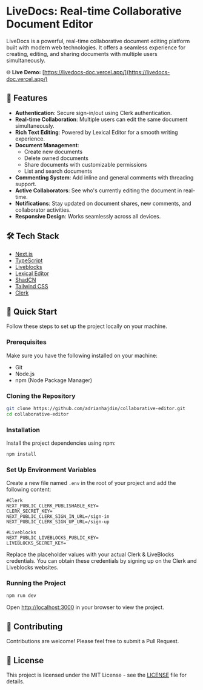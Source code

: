 # LiveDocs: Real-time Collaborative Document Editor

LiveDocs is a powerful, real-time collaborative document editing platform built with modern web technologies. It offers a seamless experience for creating, editing, and sharing documents with multiple users simultaneously.

🌐 **Live Demo:** [https://livedocs-doc.vercel.app/](https://livedocs-doc.vercel.app/)

## 🚀 Features

- **Authentication**: Secure sign-in/out using Clerk authentication.
- **Real-time Collaboration**: Multiple users can edit the same document simultaneously.
- **Rich Text Editing**: Powered by Lexical Editor for a smooth writing experience.
- **Document Management**:
  - Create new documents
  - Delete owned documents
  - Share documents with customizable permissions
  - List and search documents
- **Commenting System**: Add inline and general comments with threading support.
- **Active Collaborators**: See who's currently editing the document in real-time.
- **Notifications**: Stay updated on document shares, new comments, and collaborator activities.
- **Responsive Design**: Works seamlessly across all devices.

## 🛠️ Tech Stack

- [Next.js](https://nextjs.org/)
- [TypeScript](https://www.typescriptlang.org/)
- [Liveblocks](https://liveblocks.io/)
- [Lexical Editor](https://lexical.dev/)
- [ShadCN](https://ui.shadcn.com/)
- [Tailwind CSS](https://tailwindcss.com/)
- [Clerk](https://clerk.com/)

## 🤸 Quick Start

Follow these steps to set up the project locally on your machine.

### Prerequisites

Make sure you have the following installed on your machine:

* Git
* Node.js
* npm (Node Package Manager)

### Cloning the Repository

```bash
git clone https://github.com/adrianhajdin/collaborative-editor.git
cd collaborative-editor
```

### Installation

Install the project dependencies using npm:

```bash
npm install
```

### Set Up Environment Variables

Create a new file named `.env` in the root of your project and add the following content:

```plaintext
#Clerk
NEXT_PUBLIC_CLERK_PUBLISHABLE_KEY=
CLERK_SECRET_KEY=
NEXT_PUBLIC_CLERK_SIGN_IN_URL=/sign-in
NEXT_PUBLIC_CLERK_SIGN_UP_URL=/sign-up

#Liveblocks
NEXT_PUBLIC_LIVEBLOCKS_PUBLIC_KEY=
LIVEBLOCKS_SECRET_KEY=
```

Replace the placeholder values with your actual Clerk & LiveBlocks credentials. You can obtain these credentials by signing up on the Clerk and Liveblocks websites.

### Running the Project

```bash
npm run dev
```

Open [http://localhost:3000](http://localhost:3000) in your browser to view the project.

## 🤝 Contributing

Contributions are welcome! Please feel free to submit a Pull Request.

## 📄 License

This project is licensed under the MIT License - see the [LICENSE](LICENSE) file for details.
